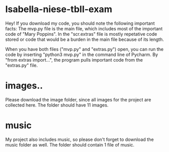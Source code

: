 # Isabella-niese-tbII-exam

Hey! If you download my code, you should note the following important facts: The mvp.py file is the main file, which includes most of the important code of "Mary Poppins". In the "scr.extras" file is mostly repetative code stored or code that would be a burden in the main file because of its length.

When you have both files ("mvp.py" and "extras.py") open, you can run the code by inserting "python3 mvp.py" in the command line of Pycharm. By "from extras import...", the program pulls important code from the "extras.py" file.

# images..
Please download the image folder, since all images for the project are collected here. The folder should have 11 images.

# music
My project also includes music, so please don't forget to download the music folder as well. The folder should contain 1 file of music.
